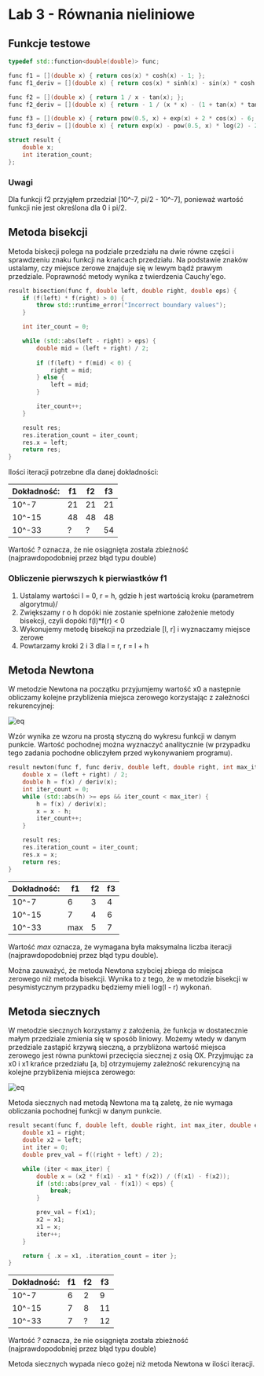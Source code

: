 # Lab 3 - Równania nieliniowe
## Funkcje testowe
```c++
typedef std::function<double(double)> func;

func f1 = [](double x) { return cos(x) * cosh(x) - 1; };
func f1_deriv = [](double x) { return cos(x) * sinh(x) - sin(x) * cosh(x); };

func f2 = [](double x) { return 1 / x - tan(x); };
func f2_deriv = [](double x) { return - 1 / (x * x) - (1 + tan(x) * tan(x)); };

func f3 = [](double x) { return pow(0.5, x) + exp(x) + 2 * cos(x) - 6; };
func f3_deriv = [](double x) { return exp(x) - pow(0.5, x) * log(2) - 2 * sin(x); };

struct result {
    double x;
    int iteration_count;
};
```

### Uwagi
Dla funkcji f2 przyjąłem przedział [10^-7, pi/2 - 10^-7], ponieważ wartość funkcji nie jest określona dla 0 i pi/2.

## Metoda bisekcji
Metoda biskecji polega na podziale przedziału na dwie równe części i sprawdzeniu znaku funkcji na krańcach przedziału. Na podstawie znaków ustalamy, czy miejsce zerowe znajduje się w lewym bądź prawym przedziale. Poprawność metody wynika z twierdzenia Cauchy'ego.
```c++
result bisection(func f, double left, double right, double eps) {
    if (f(left) * f(right) > 0) {
        throw std::runtime_error("Incorrect boundary values");
    }

    int iter_count = 0;

    while (std::abs(left - right) > eps) {
        double mid = (left + right) / 2;
        
        if (f(left) * f(mid) < 0) {
            right = mid;
        } else {
            left = mid;
        }

        iter_count++;
    } 

    result res;
    res.iteration_count = iter_count;
    res.x = left;
    return res;
}
```

Ilości iteracji potrzebne dla danej dokładności:

Dokładność: | f1 | f2 | f3
--- | --- | --- | ---
10^-7 | 21 | 21 | 21
10^-15 | 48 | 48 | 48
10^-33 | ? | ? | 54

Wartość *?* oznacza, że nie osiągnięta została zbieżność (najprawdopodobniej przez błąd typu double)

### Obliczenie pierwszych k pierwiastków f1
1. Ustalamy wartości l = 0, r = h, gdzie h jest wartością kroku (parametrem algorytmu)/
2. Zwiększamy r o h dopóki nie zostanie spełnione założenie metody bisekcji, czyli dopóki f(l)*f(r) < 0
3. Wykonujemy metodę bisekcji na przedziale [l, r] i wyznaczamy miejsce zerowe
4. Powtarzamy kroki 2 i 3 dla l = r, r = l + h

## Metoda Newtona

W metodzie Newtona na początku przyjumjemy wartość x0 a następnie obliczamy kolejne przybliżenia miejsca zerowego korzystając z zależności rekurencyjnej:

![eq](https://wikimedia.org/api/rest_v1/media/math/render/svg/26c32eb66fe40b1d1fb3309755823132a3ce61db)

Wzór wynika ze wzoru na prostą styczną do wykresu funkcji w danym punkcie. Wartość pochodnej można wyznaczyć analitycznie (w przypadku tego zadania pochodne obliczyłem przed wykonywaniem programu).

```c++
result newton(func f, func deriv, double left, double right, int max_iter, double eps) {
    double x = (left + right) / 2;
    double h = f(x) / deriv(x);
    int iter_count = 0;
    while (std::abs(h) >= eps && iter_count < max_iter) {
        h = f(x) / deriv(x);
        x = x - h;
        iter_count++;
    }

    result res;
    res.iteration_count = iter_count;
    res.x = x;
    return res;
} 
```

Dokładność: | f1 | f2 | f3
--- | --- | --- | ---
10^-7 | 6 | 3 | 4
10^-15 | 7 | 4 | 6
10^-33 | max | 5 | 7

Wartość *max* oznacza, że wymagana była maksymalna liczba iteracji (najprawdopodobniej przez błąd typu double).

Można zauważyć, że metoda Newtona szybciej zbiega do miejsca zerowego niż metoda bisekcji. Wynika to z tego, że w metodzie bisekcji w pesymistycznym przypadku będziemy mieli log(l - r) wykonań.

## Metoda siecznych

W metodzie siecznych korzystamy z założenia, że funkcja w dostatecznie małym przedziale zmienia się w sposób liniowy. Możemy wtedy w danym przedziale zastąpić krzywą sieczną, a przybliżona wartość miejsca zerowego jest równa punktowi przecięcia siecznej z osią OX. Przyjmując za x0 i x1 krańce przedziału [a, b] otrzymujemy zależność rekurencyjną na kolejne przybliżenia miejsca zerowego:

![eq](https://wikimedia.org/api/rest_v1/media/math/render/svg/09f942acd0fcae141747a73b52baaeef279b809f)

Metoda siecznych nad metodą Newtona ma tą zaletę, że nie wymaga obliczania pochodnej funkcji w danym punkcie.

```c++
result secant(func f, double left, double right, int max_iter, double eps) {
    double x1 = right;
    double x2 = left;
    int iter = 0;
    double prev_val = f((right + left) / 2);

    while (iter < max_iter) {
        double x = (x2 * f(x1) - x1 * f(x2)) / (f(x1) - f(x2));
        if (std::abs(prev_val - f(x1)) < eps) {
            break;
        }

        prev_val = f(x1);
        x2 = x1;
        x1 = x;
        iter++;
    }

    return { .x = x1, .iteration_count = iter };
}
```

Dokładność: | f1 | f2 | f3
--- | --- | --- | ---
10^-7 | 6 | 2 | 9
10^-15 | 7 | 8 | 11
10^-33 | 7 | ? | 12

Wartość *?* oznacza, że nie osiągnięta została zbieżność (najprawdopodobniej przez błąd typu double)

Metoda siecznych wypada nieco gożej niż metoda Newtona w ilości iteracji.